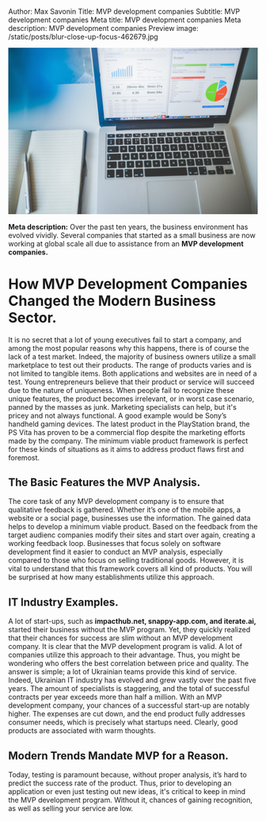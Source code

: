 Author: Max Savonin
Title: MVP development companies
Subtitle: MVP development companies
Meta title: MVP development companies
Meta description: MVP development companies
Preview image: /static/posts/blur-close-up-focus-462679.jpg

![Heroes](/static/posts/business-charts-computer-110078.jpg)

<p>
<span style="font-weight: bold;">Meta description:</span> Over the past ten years, the business environment
has evolved vividly. Several companies that started as a small business
are now working at global scale all due to assistance from an <span style="font-weight: bold;">MVP
development companies.</span>
</p>

# How MVP Development Companies Changed the Modern Business Sector.

It is no secret that a lot of young executives fail to start a company,
and among the most popular reasons why this happens, there is of course
the lack of a test market. Indeed, the majority of business owners
utilize a small marketplace to test out their products. The range of
products varies and is not limited to tangible items. Both applications
and websites are in need of a test. Young entrepreneurs believe that
their product or service will succeed due to the nature of uniqueness.
When people fail to recognize these unique features, the product becomes
irrelevant, or in worst case scenario, panned by the masses as junk.
Marketing specialists can help, but it's pricey and not always
functional. A good example would be Sony’s handheld gaming devices. The
latest product in the PlayStation brand, the PS Vita has proven to be a
commercial flop despite the marketing efforts made by the company. The
minimum viable product framework is perfect for these kinds of
situations as it aims to address product flaws first and foremost.

## The Basic Features the MVP Analysis.

<p>
The core task of any MVP development company is to ensure that
qualitative feedback is gathered. Whether it’s one of the mobile
apps, a website or a social page, businesses use the information. The
gained data helps to develop a minimum viable product. Based on the
feedback from the target audienc companies modify their sites and
start over again, creating a working feedback loop. Businesses that
focus solely on software development find it easier to conduct an
MVP analysis, especially compared to those who focus on selling
traditional goods. However, it is vital to understand that this
framework covers all kind of products. You will be surprised at how many
establishments utilize this approach.
</p>

## IT Industry Examples.

<p>
A lot of start-ups, such as <span style="font-weight: bold;">impacthub.net, snappy-app.com, and
iterate.ai,</span> started their business without the MVP program. Yet, they
quickly realized that their chances for success are slim without an
MVP development company. It is clear that the MVP development
program is valid. A lot of companies utilize this approach to their
advantage. Thus, you might be wondering who offers the best correlation
between price and quality. The answer is simple; a lot of Ukrainian
teams provide this kind of service. Indeed, Ukrainian IT industry has
evolved and grew vastly over the past five years. The amount of
specialists is staggering, and the total of successful contracts per
year exceeds more than half a million. With an MVP development
company, your chances of a successful start-up are notably higher. The
expenses are cut down, and the end product fully addresses consumer
needs, which is precisely what startups need. Clearly, good products are
associated with warm thoughts.
</p>

## Modern Trends Mandate MVP for a Reason.

Today, testing is paramount because, without proper analysis, it’s hard
to predict the success rate of the product. Thus, prior to developing an
application or even just testing out new ideas, it's critical to keep in
mind the MVP development program. Without it, chances of gaining
recognition, as well as selling your service are low.

